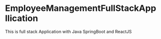 # EmployeeManagementFullStackAppllication

This is full stack Application with Java SpringBoot and ReactJS 
